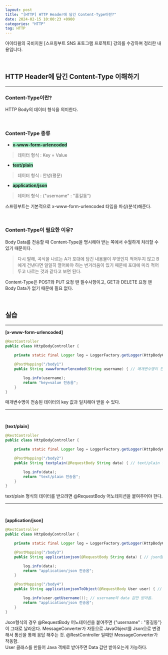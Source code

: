 ```yaml
---
layout: post
title: "[HTTP] HTTP Header에 담긴 Content-Type이란?"
date: 2024-02-15 10:00:23 +0900
categories: "HTTP"
tag: HTTP
---  
```


아이티윌의 국비지원 [스프링부트 SNS 포토그램 프로젝트] 강의를 수강하며 정리한 내용입니다. 

<script async src="https://pagead2.googlesyndication.com/pagead/js/adsbygoogle.js?client=ca-pub-3561381376929023"
     crossorigin="anonymous"></script>
<ins class="adsbygoogle"
     style="display:block; text-align:center;"
     data-ad-layout="in-article"
     data-ad-format="fluid"
     data-ad-client="ca-pub-3561381376929023"
     data-ad-slot="1405810651"></ins>
<script>
     (adsbygoogle = window.adsbygoogle || []).push({});
</script>

<br>

## HTTP Header에 담긴 Content-Type 이해하기  
---
### Content-Type이란?
HTTP Body의 데이터 형식을 의미한다. 

<br>

### Content-Type 종류
- <span style="background-color:#9FEEC3"><strong> x-www-form-urlencoded </strong></span>
> 데이터 형식 : Key = Value
- <span style="background-color:#9FEEC3"><strong> text/plain </strong></span>
> 데이터 형식 : 안녕(평문)
- <span style="background-color:#9FEEC3"><strong> application/json </strong></span>   
> 데이터 형식 : {"username" : "홍길동"}


스프링부트는 기본적으로 x-www-form-urlencoded 타입을 파싱(분석)해준다. 

<br>

### Content-Type이 필요한 이유?   
Body Data를 전송할 때 Content-Type을 명시해야 받는 쪽에서 수월하게 처리할 수 있기 때문이다.   
> 다시 말해, 곡식을 나르는 A가 포대에 담긴 내용물이 무엇인지 적어두지 않고 B에게 건낸다면 일일히 열어봐야 하는 번거러움이 있기 때문에 포대에 미리 적어두고 나르는 것과 같다고 보면 된다.   

Content-Type은 POST와 PUT 요청 땐 필수사항이고, GET과 DELETE 요청 땐 Body Data가 없기 때문에 필요 없다.   

<br>

## 실습
--- 
**[x-www-form-urlencoded]**
```java
@RestController
public class HttpBodyController {
    
    private static final Logger log = LoggerFactory.getLogger(HttpBodyController.class);

    @PostMapping("/body1")
    public String xwwwformurlencoded(String username) { // 매개변수명이 전송된 데이터의 key 값과 일치해야 받을 수 있음.

        log.info(username);
        return "key=value 전송옴";
    }
}
```
매개변수명이 전송된 데이터의 key 값과 일치해야 받을 수 있다.

---
<br>

**[text/plain]**
```java
@RestController
public class HttpBodyController {

    private static final Logger log = LoggerFactory.getLogger(HttpBodyController.class);

    @PostMapping("/body2")
    public String textplain(@RequestBody String data) { // text/plain 형식의 데이터를 받으려면 @RequestBody 어노테이션을 붙여주어야함.

        log.info(data);
        return "text/plain 전송옴";
    }
}
```
text/plain 형식의 데이터를 받으려면 @RequestBody 어노테이션을 붙여주어야 한다.

---
<br>

**[application/json]**
```java
@RestController
public class HttpBodyController {

    private static final Logger log = LoggerFactory.getLogger(HttpBodyController.class);

    @PostMapping("/body3")
    public String applicationjson(@RequestBody String data) { // json형식의 경우 @RequestBody 어노테이션을 붙여주면 {"username" : "홍길동"}이 그대로 날라옴.  

        log.info(data);
        return "application/json 전송옴";
    }

    @PostMapping("/body4")
    public String applicationjsonToObject(@RequestBody User user) { // User 클래스를 만들어 Java 객체로 받아주면 data 값만 받아오기 가능.

        log.info(user.getUsername()); // username의 data 값만 받아옴.
        return "application/json 전송옴";
    }
}
``` 
Json형식의 경우 @RequestBody 어노테이션을 붙여주면 {"username" : "홍길동"}이 그대로 날라온다. MessageConverter가 자동으로 JavaObject를 Json으로 변경해서 통신을 통해 응답 해주는 것. @RestController 일때만 MessageConverter가 작동함.  
User 클래스를 만들어 Java 객체로 받아주면 Data 값만 받아오는게 가능하다.
